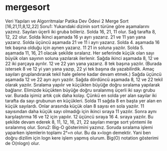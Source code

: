 # mergesort
Veri Yapıları ve Algorritmalar Patika Dev Ödevi 2 Merge Sort
[16,21,11,8,12,22] 
Soru1: Yukarıdaki dizinin sort türüne göre aşamalarını yazınız.
Sayıları üçerli iki gruba böleriz. 
Solda 16, 21, 11 olur. Sağ tarafta 8, 12, 22 olur. 
Solda İkinci aşamada 16 yı ayrı yazarız. 21 ve 11 yan yana yazarız. 
Solda üçüncü aşamada 21 ve 11 i ayrı yazarız. 
Solda 4. aşamada 16 tek başına olduğu için aynen yazarız. 11 21 in soluna yazılır. 
Solda 5. aşamada 11, 16, 21 olacak şekilde sıralarız. 
Her seferinde küçük olan sayı büyük olan sayının soluna yazılarak ilerlenir. 
Sağda ikinci aşamada 8, 12 ve 22 iki parçaya ayrılır. 12 ve 22 yan yana yazarız. 8 tek başına yazılır. (Burada istersek 8 ve 12 yi yan yana yazıp, 22 yi tek başına da yazabilirdik. Amaç sayıları gruplandırarak tekil hale gelene kadar devam etmek.) 
Sağda üçüncü aşamada 12 ve 22 ayrı ayrı yazılır. 
Sağda dördüncü aşamada 8, 12 ve 22 tekil olarak yazılır. Sıralama yapılır ve küçükten büyüğe doğru sıralama yapılarak bağlanır. 
Elimizde küçükten büyüğe doğru sıralanmış üçerli iki sayı grubu var.
Burada işimiz artık çok daha kolay. 
Çünkü en solda yer alan sayılar iki tarafta da sayı grubunun en küçükleri. 
Solda 11 sağda 8 en başta yer alan en küçük sayılardı. 
Onlar arasında küçük olan 8 sayısı en sola yazılır. 
11 sayısından daha küçük sayı olmadığı için ikinci sıraya 11 yazılır. 
Sonra aynı karşılaştırma 16 ve 12 için yapılır. 
12 üçüncü sıraya 16 4. sıraya yazılır. 
Bu şekilde devam ederek 8, 11, 12, 16, 21, 22 sayıları merge sort yöntemi ile sıralanmış olur. 
Soru2: Big-O gösterimini yazınız.
Soruda sıralama işlemi yaparken işlemlerin toplamı 2ˣ=n olur. 
Bu da x=logn demektir. Yani ben doğru dizilim için logn kere işlem yapmış olurum.
Big(O) notation gösterimi de O(nlogn) olur.
